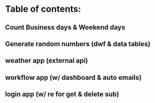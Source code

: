 # Table of contents:


## Count Business days & Weekend days


## Generate random numbers (dwf & data tables)


## weather app (external api)


## workflow app (w/ dashboard & auto emails)


## login app (w/ re for get & delete sub)
